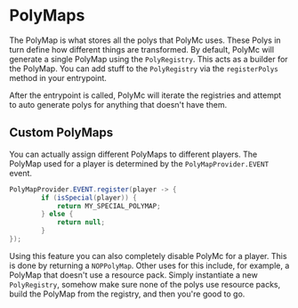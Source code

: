 # PolyMaps
The PolyMap is what stores all the polys that PolyMc uses. These Polys in turn define how different things are transformed.
By default, PolyMc will generate a single PolyMap using the `PolyRegistry`. This acts as a builder for the PolyMap.
You can add stuff to the `PolyRegistry` via the `registerPolys` method in your entrypoint.

After the entrypoint is called, PolyMc will iterate the registries and attempt to auto generate polys for anything that doesn't have them.

## Custom PolyMaps
You can actually assign different PolyMaps to different players. The PolyMap used for a player is determined by the 
`PolyMapProvider.EVENT` event.

```java title="example"
PolyMapProvider.EVENT.register(player -> {
		if (isSpecial(player)) {
			return MY_SPECIAL_POLYMAP;
        } else {
			return null;
        }
});
```
Using this feature you can also completely disable PolyMc for a player. This is done by returning a `NOPPolyMap`.
Other uses for this include, for example, a PolyMap that doesn't use a resource pack.
Simply instantiate a new `PolyRegistry`, somehow make sure none of the polys use resource packs, 
build the PolyMap from the registry, and then you're good to go.